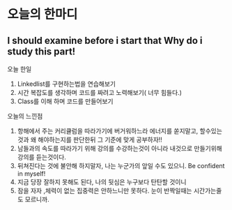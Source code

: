 # 오늘의 한마디
## I should examine before i start that Why do i study this part!



오늘 한일
1. Linkedlist를 구현하는법을 연습해보기
2. 시간 복잡도를 생각하며 코드를 짜려고 노력해보기( 너무 힘들다.)
3. Class를 이해 하며 코드를 만들어보기

오늘의 느낀점
1. 항해에서 주는 커리큘럼을 따라가기에 버거워하느라 에너지를 쏟지말고, 할수있는것과 왜 해야하는지를 판단한뒤 그 기준에 맞게 공부하자!! 
2. 남들과의 속도를 따라가기 위해 강의를 수강하는것이 아니라 내것으로 만들기위해 강의를 듣는것이다.
3. 뒤쳐진다는 것에 불안해 하지말자, 나는 누군가의 앞일 수도 있으니. Be confident in myself!
4. 지금 당장 잘하지 못해도 된다, 나의 뒷심은 누구보다 탄탄할 것이니 
5. 잠을 자자 ,체력이 없는 집중력은 안하느니만 못하다. 눈이 반짝일때는 시간가는줄도 모르니까.

